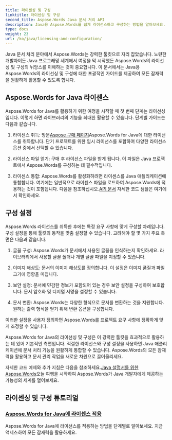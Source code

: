 ```yaml
---
title: 라이센싱 및 구성
linktitle: 라이센싱 및 구성
second_title: Aspose.Words Java 문서 처리 API
description: Java용 Aspose.Words를 쉽게 라이선스하고 구성하는 방법을 알아보세요. Java 애플리케이션에서 문서 처리를 위한 이 강력한 툴킷을 설정하는 복잡한 내용을 살펴보세요.
type: docs
weight: 23
url: /ko/java/licensing-and-configuration/
---
```

Java 문서 처리 분야에서 Aspose.Words는 강력한 툴킷으로 자리 잡았습니다. 노련한 개발자이든 Java 프로그래밍 세계에서 여정을 막 시작했든 Aspose.Words의 라이선싱 및 구성의 뉘앙스를 이해하는 것이 중요합니다. 이 문서에서는 Java용 Aspose.Words의 라이선싱 및 구성에 대한 포괄적인 가이드를 제공하여 모든 잠재력을 원활하게 활용할 수 있도록 합니다.

## Aspose.Words for Java 라이센스

Aspose.Words for Java를 활용하기 위한 여정을 시작할 때 첫 번째 단계는 라이선싱입니다. 이렇게 하면 라이브러리의 기능을 최대한 활용할 수 있습니다. 단계별 가이드는 다음과 같습니다.

1.  라이센스 취득: 방문[Aspose 구매 페이지](https://purchase.aspose.com/buy)Aspose.Words for Java에 대한 라이선스를 취득합니다. 단기 프로젝트를 위한 임시 라이선스를 포함하여 다양한 라이선스 옵션 중에서 선택할 수 있습니다.

2. 라이선스 파일 얻기: 구매 후 라이선스 파일을 받게 됩니다. 이 파일은 Java 프로젝트에서 Aspose.Words를 구성하는 데 필수적입니다.

3.  라이센스 통합: Aspose.Words를 활성화하려면 라이센스를 Java 애플리케이션에 통합합니다. 여기에는 일반적으로 라이센스 파일을 로드하여 Aspose.Words에 적용하는 것이 포함됩니다. 다음을 참조하십시오.[API 문서](https://reference.aspose.com/words/java/) 자세한 코드 샘플은 여기에서 확인하세요.

## 구성 설정

Aspose.Words 라이선스를 취득한 후에는 특정 요구 사항에 맞게 구성할 차례입니다. 구성 설정을 통해 툴킷의 동작을 맞춤 설정할 수 있습니다. 고려해야 할 몇 가지 주요 측면은 다음과 같습니다.

1. 글꼴 구성: Aspose.Words가 문서에서 사용된 글꼴을 인식하는지 확인하세요. 라이브러리에서 사용할 글꼴 폴더나 개별 글꼴 파일을 지정할 수 있습니다.

2. 이미지 해상도: 문서의 이미지 해상도를 정의합니다. 이 설정은 이미지 품질과 파일 크기에 영향을 미칩니다.

3. 보안 설정: 문서에 민감한 정보가 포함되어 있는 경우 보안 설정을 구성하여 보호합니다. 문서 암호화 및 디지털 서명을 설정할 수 있습니다.

4. 문서 변환: Aspose.Words는 다양한 형식으로 문서를 변환하는 것을 지원합니다. 원하는 출력 형식을 얻기 위해 변환 옵션을 구성합니다.

이러한 설정을 사용자 정의하면 Aspose.Words를 프로젝트 요구 사항에 정확하게 맞게 조정할 수 있습니다.

Aspose.Words for Java의 라이선싱 및 구성은 이 강력한 툴킷을 효과적으로 활용하는 데 있어 기본적인 측면입니다. 적절한 라이선스와 구성 설정을 사용하면 Java 애플리케이션에 문서 처리 기능을 원활하게 통합할 수 있습니다. Aspose.Words의 모든 잠재력을 활용하고 문서 관리 작업을 새로운 차원으로 끌어올리세요.

 자세한 코드 예제와 추가 지침은 다음을 참조하세요.[Java 설명서를 위한 Aspose.Words](https://reference.aspose.com/words/java/)오늘 여행을 시작하여 Aspose.Words가 Java 개발자에게 제공하는 가능성의 세계를 열어보세요.

## 라이센싱 및 구성 튜토리얼
### [Aspose.Words for Java에 라이센스 적용](./applying-licensing/)
Aspose.Words for Java에 라이선스를 적용하는 방법을 단계별로 알아보세요. 지금 액세스하여 모든 잠재력을 활용하세요.
